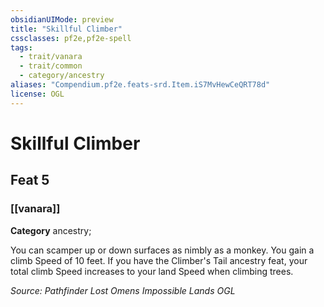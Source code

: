 ```yaml
---
obsidianUIMode: preview
title: "Skillful Climber"
cssclasses: pf2e,pf2e-spell
tags:
  - trait/vanara
  - trait/common
  - category/ancestry
aliases: "Compendium.pf2e.feats-srd.Item.iS7MvHewCeQRT78d"
license: OGL
---
```

# Skillful Climber
## Feat 5
### [[vanara]]

**Category** ancestry; 




You can scamper up or down surfaces as nimbly as a monkey. You gain a climb Speed of 10 feet. If you have the Climber's Tail ancestry feat, your total climb Speed increases to your land Speed when climbing trees.

*Source: Pathfinder Lost Omens Impossible Lands*
*OGL*